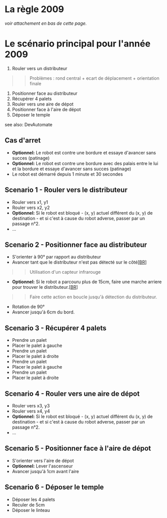 # La règle 2009 #
_voir attachement en bas de cette page._

# Le scénario principal pour l'année 2009 #
  1. Rouler vers un distributeur
> > Problèmes : rond central + ecart de déplacement + orientation finale
  1. Positionner face au distributeur
  1. Récupérer 4 palets
  1. Rouler vers une aire de dépot
  1. Positionner face à l'aire de dépot
  1. Déposer le temple

see also: DevAutomate

## Cas d'arret ##
  * **Optionnel:** Le robot est contre une bordure et essaye d'avancer sans succes (patinage)
  * **Optionnel:** Le robot est contre une bordure avec des palais entre le lui et la bordure et essaye d'avancer sans succes (patinage)
  * Le robot est démarré depuis 1 minute et 30 secondes

## Scenario 1 - Rouler vers le distributeur ##
  * Rouler vers x1, y1
  * Rouler vers x2, y2
  * **Optionnel:** Si le robot est bloqué - (x, y) actuel différent du (x, y) de destination - et si c'est à cause du robot adverse, passer par un passage n°2.
  * ...

## Scenario 2 - Positionner face au distributeur ##
  * S'orienter à 90° par rapport au distributeur
  * Avancer tant que le distributeur n'est pas détecté sur le côté[[BR](BR.md)]
> > Utilisation d'un capteur infrarouge
  * **Optionnel:** Si le robot a parcouru plus de 15cm, faire une marche arriere pour trouver le distributeur.[[BR](BR.md)]
> > Faire cette action en boucle jusqu'à détection du distributeur.
  * Rotation de 90°
  * Avancer jusqu'à 6cm du bord.

## Scenario 3 - Récupérer 4 palets ##
  * Prendre un palet
  * Placer le palet à gauche
  * Prendre un palet
  * Placer le palet à droite
  * Prendre un palet
  * Placer le palet à gauche
  * Prendre un palet
  * Placer le palet à droite

## Scenario 4 - Rouler vers une aire de dépot ##
  * Rouler vers x3, y3
  * Rouler vers x4, y4
  * **Optionnel:** Si le robot est bloqué - (x, y) actuel différent du (x, y) de destination - et si c'est à cause du robot adverse, passer par un passage n°2.
  * ...

## Scenario 5 - Positionner face à l'aire de dépot ##
  * S'orienter vers l'aire de dépot
  * **Optionnel:** Lever l'ascenseur
  * Avancer jusqu'à 1cm avant l'aire

## Scenario 6 - Déposer le temple ##
  * Déposer les 4 palets
  * Reculer de 5cm
  * Déposer le linteau